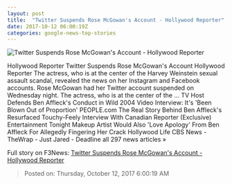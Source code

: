 ```yaml
---
layout: post
title:  "Twitter Suspends Rose McGowan's Account - Hollywood Reporter"
date: 2017-10-12 06:00:19Z
categories: google-news-top-stories
---
```


![Twitter Suspends Rose McGowan's Account - Hollywood Reporter](http://cdn2.thr.com/sites/default/files/2017/10/rose.jpg)

Hollywood Reporter Twitter Suspends Rose McGowan's Account Hollywood Reporter The actress, who is at the center of the Harvey Weinstein sexual assault scandal, revealed the news on her Instagram and Facebook accounts. Rose McGowan had her Twitter account suspended on Wednesday night. The actress, who is at the center of the ... TV Host Defends Ben Affleck's Conduct in Wild 2004 Video Interview: It's 'Been Blown Out of Proportion' PEOPLE.com The Real Story Behind Ben Affleck's Resurfaced Touchy-Feely Interview With Canadian Reporter (Exclusive) Entertainment Tonight Makeup Artist Would Also 'Love Apology' From Ben Affleck For Allegedly Fingering Her Crack Hollywood Life CBS News - TheWrap - Just Jared - Deadline all 297 news articles »


Full story on F3News: [Twitter Suspends Rose McGowan's Account - Hollywood Reporter](http://www.f3nws.com/n/4PdVbD)

> Posted on: Thursday, October 12, 2017 6:00:19 AM
